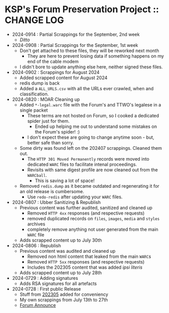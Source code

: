 # KSP's Forum Preservation Project :: CHANGE LOG

* 2024-0914 : Partial Scrappings for the September, 2nd week
	+ *Ditto*
* 2024-0908 : Partial Scrappings for the September, 1st week
	+ Don't get attached to these files, they will be reworked next month
		+ They are here to prevent losing data if something happens on my end of the cable modem
	+ I didn't bore to update anything else here, neither signed these files.
* 2024-0902 : Scrappings for August 2024
	+ Added scrapped content for August 2024
	+ redis dump is back
	+ Added a `ALL_URLS.csv` with all the URLs ever crawled, when and classification.
* 2024-0820 : MOAR Cleaning up
	+ Added `*-legal.warc` file with the Forum's and TTWO's legalese in a single packet
		- These terms are not hosted on Forum, so I cooked a dedicated spider just for them.
			- Ended up helping me out to understand some mistakes on the Forum's spider! :)
		- I don't expect these are going to change anytime soon - but, better safe than sorry.
	+ Some dirty was found left on the 202407 scrappings. Cleaned them out.
		- The `HTTP 301 Moved Permanently` records were moved into dedicated `WARC` files to facilitate intenal proceedings.
		- Revisits with same digest profile are now cleaned out from the `WARCball`.
			- This is saving a lot of space!
	+ Removed `redis.dump` as it became outdated and regenerating it for an old release is cumbersome.
		- Use `redo-redis` after updating your `WARC` files.
* 2024-0807 : Ubber Sanitizing & Republish
	+ Previous content was further audited, sanitized and cleaned up
		- Removed `HTTP 4xx` responses (and respective requests)
		- removed duplicated records on `files`, `images`, `media` and `styles` archives
		- completely remove anything not user generated from the main `WARC` file
	+ Adds scrapped content up to July 30th
* 2024-0806 : Republish
	+ Previous content was audited and cleaned up
		- Removed non html content that leaked from the main `WARC`s
		- Removed `HTTP 5xx` responses (and respective requests)
		- Includes the 202305 content that was added *ipsi literis*
	+ Adds scrapped content up to July 28th
* 2024-0729 : Adding signatures
	+ Adds RSA signatures for all artefacts
* 2024-0728 : First public Release
	+ Stuff from [202305](https://archive.org/details/forum.kerbalspaceprogram.com_202305) added for conveniency
	+ My own scrappings from July 13th to 27th
	+ [Forum Announce](https://forum.kerbalspaceprogram.com/topic/225368-ksp-forums-archival-options/?do=findComment&comment=4411089)